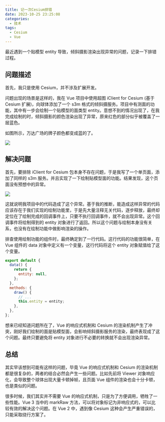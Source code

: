 ```yaml
---
title: 记一次Cesium排错
date: 2023-10-25 23:25:08
categories:
  - 技术
tags:
  - Cesium
  - Vue
---
```


最近遇到一个贴模型 entity 导致，倾斜摄影渲染出现异常的问题，记录一下排错过程。

<!-- more -->

## 问题描述

首先，我只是使用 Cesium，并不涉及扩展开发。

问题出现的场景是这样的，我在 Vue 项目中使用超图 iClient for Cesium (基于 Cesium 扩展)，向球体添加了一个 s3m 格式的倾斜摄服务。项目中有测面的功能，其中有一步会绘制一个贴模型的面类型 entity。意想不到的情况出现了，在我完成绘制的时，倾斜摄影的颜色渲染出现了异常，原来红色的部分似乎被覆盖了一层蓝色。

如图所示，万达广场的牌子颜色都变成蓝的了。

![](https://img.iszy.xyz/1698282506698.png)

## 解决问题

首先，要排除 iClient for Cesium 包本身不存在问题，于是我写了一个单页面，添加了同样的 s3m 服务。并且实现了一下绘制贴模型面的功能。结果发现，这个页面没有预想中的异常。

![](https://img.iszy.xyz/1698282642715.png)

这就说明我项目中的代码造成了这个异常。基于我的推断，能造成这样异常的代码应该存在于我们实现的绘制功能里，于是先大量注释无关代码，逐步释放，最终却定位在了绘制完成的回调事件上，只要不执行回调事件，就不会出现异常。这个回调事件将绘制得到的 entity 对象进行了返回。所以这个问题与绘制本身没有关系，也没有在绘制功能中做影响渲染的操作。

排查使用绘制功能的组件时，最终确定到了一行代码。这行代码的功能很简单，在 Vue 组件的 data 对象中定义有一个变量，这行代码将这个 entity 对象赋值给了这个变量。

```js
export default {
  data() {
    return {
      entity: null,
    };
  },
  methods: {
    draw() {
      // ...
      this.entity = entity;
    },
  },
};
```

想来已经知道问题所在了，Vue 的响应式机制和 Cesium 的渲染机制产生了冲突，刚好我们绘制的面是贴模型面，会影响倾斜摄影服务的渲染，最终表现成了这个问题。最终只要避免将 entity 对象进行不必要的转换就不会出现渲染异常。

## 总结

其实早该想到可能有这样的问题，毕竟 Vue 的响应式机制和 Cesium 的渲染机制都是很复杂的，两者的结合必然会产生一些问题。比如先前将 Viewer 对象响应化，会导致整个球体出现大量卡顿掉帧，且页面 Vue 组件的渲染也会十分卡顿，也是类似的问题。

很多时候，我们其实并不需要 Vue 的响应式机制，只是为了方便调用，牺牲了一些性能。Vue 3 当中的 markRaw 方法，可以将对象标记为非响应式的，可以比较有效的解决这个问题。在 Vue 2 中，遇到像 Cesium 这种会产生严重错误的，只能采取绕行方案了。
